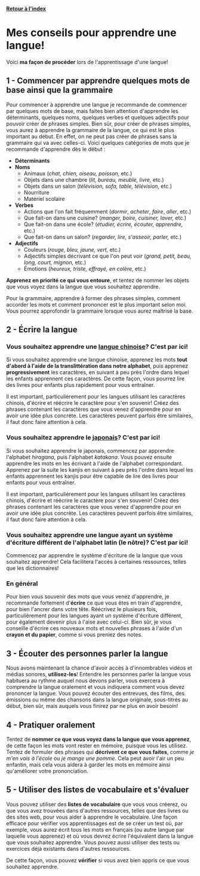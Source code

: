 [**Retour à l'index**](indexLangues.md)
# Mes conseils pour apprendre une langue!

Voici **ma façon de procéder** lors de l'apprentissage d'une langue!

## 1 - Commencer par apprendre quelques mots de base ainsi que la grammaire

Pour commencer à apprendre une langue je recommande de commencer par quelques mots de base, mais faites bien attention d'apprendre les déterminants, quelques noms, quelques verbes et quelques adjectifs pour pouvoir créer de phrases simples. Bien sûr, pour créer de phrases simples, vous aurez à apprendre la grammaire de la langue, ce qui est le plus important au début. En effet, on ne peut pas créer de phrases sans la grammaire qui va avec celles-ci. Voici quelques catégories de mots que je recommande d'apprendre dès le début : 

- **Déterminants**
- **Noms**
  - Animaux (*chat, chien, oiseau, poisson,* etc.)
  - Objets dans une chambre (*lit, bureau, meuble, livre,* etc.)
  - Objets dans un salon (*télévision, sofa, table, télévision,* etc.)
  - Nourriture
  - Matériel scolaire
- **Verbes**
  - Actions que l'on fait fréquemment (*dormir*, *acheter*, *faire*, *aller*, etc.)
  - Que fait-on dans une cuisine? (*manger, boire, cuisiner, laver,* etc.)
  - Que fait-on dans une école? (*étudier, écrire, écouter, apprendre,* etc.)
  - Que fait-on dans un salon? (*regarder, lire, s'asseoir, parler,* etc.)
- **Adjectifs**
  - Couleurs (*rouge, bleu, jaune, vert,* etc.)
  - Adjectifs simples décrivant ce que l'on peut voir (*grand, petit, beau, long, court, mignon,* etc.)
  - Émotions (*heureux, triste, effrayé, en colère,* etc.)

**Apprenez en priorité ce qui vous entoure**, et tentez de nommer les objets que vous voyez dans la langue que vous souhaitez apprendre.

Pour la grammaire, apprendre à former des phrases simples, comment accorder les mots et comment prononcer est le plus important selon moi. Vous pourrez approfondir la grammaire lorsque vous aurez maîtrisé la base.

## 2 - Écrire la langue

### Vous souhaitez apprendre une [langue chinoise](mandarin.md)? C'est par ici!

Si vous souhaitez apprendre une langue chinoise, apprenez les mots **tout d'abord à l'aide de la translittération dans notre alphabet**, puis apprenez **progressivement** les caractères, en suivant à peu près l'ordre dans lequel les enfants apprennent ces caractères. De cette façon, vous pourrez lire des livres pour enfants plus rapidement pour vous entraîner. 

Il est important, particulièrement pour les langues utilisant les caractères chinois, d'écrire et réécrire le caractère pour s'en souvenir! Créez des phrases contenant les caractères que vous venez d'apprendre pour en avoir une idée plus concrète. Les caractères peuvent parfois être similaires, il faut donc faire attention à cela.

### Vous souhaitez apprendre le [japonais](japonais.md)? C'est par ici!

Si vous souhaitez apprendre le japonais, commencez par apprendre l'alphabet *hiragana*, puis l'alphabet *katakana*. Vous pouvez ensuite apprendre les mots en les écrivant à l'aide de l'alphabet correspondant. Apprenez par la suite les kanjis en suivant à peu près l'ordre dans lequel les enfants apprennent les kanjis pour être capable de lire des livres pour enfants pour vous entraîner.

Il est important, particulièrement pour les langues utilisant les caractères chinois, d'écrire et réécrire le caractère pour s'en souvenir! Créez des phrases contenant les caractères que vous venez d'apprendre pour en avoir une idée plus concrète. Les caractères peuvent parfois être similaires, il faut donc faire attention à cela.

### Vous souhaitez apprendre une langue ayant un système d'écriture différent de l'alphabet latin (le nôtre)? C'est par ici!

Commencez par apprendre le système d'écriture de la langue que vous souhaitez apprendre! Cela facilitera l'accès à certaines ressources, telles que les dictionnaires!

### En général 

Pour bien vous souvenir des mots que vous venez d'apprendre, je recommande fortement d'**écrire** ce que vous êtes en train d'apprendre, pour bien l'ancrer dans votre tête. Réécrivez le plusieurs fois, particulièrement pour les langues ayant un système d'écriture différent, pour également devenir plus à l'aise avec celui-ci. Bien sûr, je vous conseille d'écrire ces nouveaux mots et nouvelles phrases à l'aide d'un **crayon et du papier**, comme si vous preniez des notes.

## 3 - Écouter des personnes parler la langue

Nous avons maintenant la chance d'avoir accès à d'innombrables vidéos et médias sonores, **utilisez-les**! Entendre les personnes parler la langue vous habituera au rythme auquel nous devons parler, vous exercera à comprendre la langue oralement et vous indiquera comment vous devez prononcer la langue. Vous pouvez écouter des entrevues, des films, des émissions ou même des chansons dans la langue originale, sous-titrés au début, bien sûr, mais auquels vous finirez par ne plus en avoir besoin!

## 4 - Pratiquer oralement

Tentez de **nommer ce que vous voyez dans la langue que vous apprenez**, de cette façon les mots vont rester en mémoire, puisque vous les utilisez. Tentez de formuler des phrases qui **décrivent ce que vous faites**, comme *je m'en vais à l'école* ou *je mange une pomme*. Cela peut avoir l'air un peu enfantin, mais cela vous aidera à garder les mots en mémoire ainsi qu'améliorer votre prononciation.

## 5 - Utiliser des listes de vocabulaire et s'évaluer

Vous pouvez utiliser des **listes de vocabulaire** que vous vous créerez, ou que vous avez trouvées dans d'autres ressources, telles que des livres ou des sites web, pour vous aider à apprendre le vocabulaire. Une façon efficace pour vérifier vos apprentissages est de se créer un test où, par exemple, vous aurez écrit tous les mots en français (ou autre langue par laquelle vous apprenez) et où vous devrez écrire l'équivalent dans la langue que vous souhaitez apprendre. Vous pouvez aussi utiliser des tests ou exercices déjà existants dans d'autres ressources.

De cette façon, vous pouvez **vérifier** si vous avez bien appris ce que vous souhaitez apprendre.
